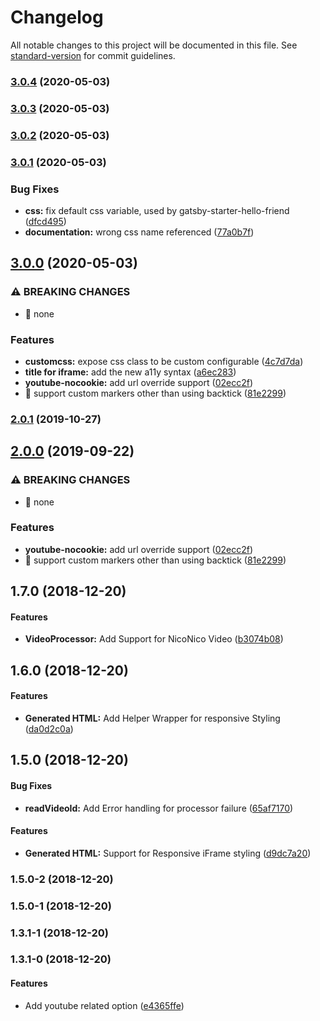 # Changelog

All notable changes to this project will be documented in this file. See [standard-version](https://github.com/conventional-changelog/standard-version) for commit guidelines.

### [3.0.4](https://github.com/borgfriend/gatsby-remark-embed-video/compare/v3.0.3...v3.0.4) (2020-05-03)

### [3.0.3](https://github.com/borgfriend/gatsby-remark-embed-video/compare/v3.0.2...v3.0.3) (2020-05-03)

### [3.0.2](https://github.com/borgfriend/gatsby-remark-embed-video/compare/v3.0.1...v3.0.2) (2020-05-03)

### [3.0.1](https://github.com/borgfriend/gatsby-remark-embed-video/compare/v3.0.0...v3.0.1) (2020-05-03)


### Bug Fixes

* **css:** fix default css variable, used by gatsby-starter-hello-friend ([dfcd495](https://github.com/borgfriend/gatsby-remark-embed-video/commit/dfcd4953d78c038cc88b96222953570692fd6d12))
* **documentation:** wrong css name referenced ([77a0b7f](https://github.com/borgfriend/gatsby-remark-embed-video/commit/77a0b7f6e7d962a0002f47e51c7609a293b9db67))

## [3.0.0](https://github.com/borgfriend/gatsby-remark-embed-video/compare/v1.7.0...v3.0.0) (2020-05-03)


### ⚠ BREAKING CHANGES

* 🧨 none

### Features

* **customcss:** expose css class to be custom configurable ([4c7d7da](https://github.com/borgfriend/gatsby-remark-embed-video/commit/4c7d7da7c5d3a232aed95f68402183306a47e582))
* **title for iframe:** add the new a11y syntax ([a6ec283](https://github.com/borgfriend/gatsby-remark-embed-video/commit/a6ec2839afd6100efe01c334edb8a47a511d09fe))
* **youtube-nocookie:** add url override support ([02ecc2f](https://github.com/borgfriend/gatsby-remark-embed-video/commit/02ecc2f537cc72a7803a240599ee73e2fec56aa9))
* 🎸 support custom markers other than using backtick ([81e2299](https://github.com/borgfriend/gatsby-remark-embed-video/commit/81e229992d046cf1f73d3e6a28c6abba701724d4))

### [2.0.1](https://github.com/borgfriend/gatsby-remark-embed-video/compare/v2.0.0...v2.0.1) (2019-10-27)

## [2.0.0](https://github.com/borgfriend/gatsby-remark-embed-video/compare/v1.7.0...v2.0.0) (2019-09-22)


### ⚠ BREAKING CHANGES

* 🧨 none

### Features

* **youtube-nocookie:** add url override support ([02ecc2f](https://github.com/borgfriend/gatsby-remark-embed-video/commit/02ecc2f))
* 🎸 support custom markers other than using backtick ([81e2299](https://github.com/borgfriend/gatsby-remark-embed-video/commit/81e2299))

<a name="1.7.0"></a>
## 1.7.0 (2018-12-20)


#### Features

* **VideoProcessor:** Add Support for NicoNico Video ([b3074b08](git+https://github.com/borgfriend/gatsby-remark-embed-video.git/commit/b3074b08))


<a name="1.6.0"></a>
## 1.6.0 (2018-12-20)


#### Features

* **Generated HTML:** Add Helper Wrapper for responsive Styling ([da0d2c0a](git+https://github.com/borgfriend/gatsby-remark-embed-video.git/commit/da0d2c0a))


<a name="1.5.0"></a>
## 1.5.0 (2018-12-20)


#### Bug Fixes

* **readVideoId:** Add Error handling for processor failure ([65af7170](git+https://github.com/borgfriend/gatsby-remark-embed-video.git/commit/65af7170))


#### Features

* **Generated HTML:** Support for Responsive iFrame styling ([d9dc7a20](git+https://github.com/borgfriend/gatsby-remark-embed-video.git/commit/d9dc7a20))


<a name="1.5.0-2"></a>
### 1.5.0-2 (2018-12-20)


<a name="1.5.0-1"></a>
### 1.5.0-1 (2018-12-20)


<a name="1.3.1-1"></a>
### 1.3.1-1 (2018-12-20)


<a name="1.3.1-0"></a>
### 1.3.1-0 (2018-12-20)


#### Features

* Add youtube related option ([e4365ffe](git+https://github.com/borgfriend/gatsby-remark-embed-video.git/commit/e4365ffe))
